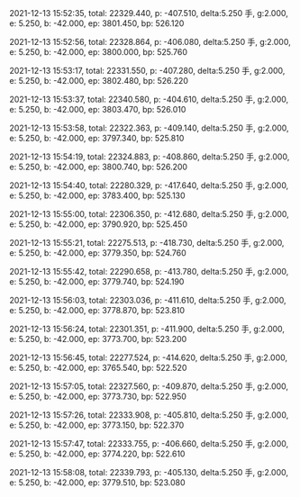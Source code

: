 2021-12-13 15:52:35, total: 22329.440, p: -407.510, delta:5.250 手, g:2.000, e: 5.250, b: -42.000, ep: 3801.450, bp: 526.120

2021-12-13 15:52:56, total: 22328.864, p: -406.080, delta:5.250 手, g:2.000, e: 5.250, b: -42.000, ep: 3800.000, bp: 525.760

2021-12-13 15:53:17, total: 22331.550, p: -407.280, delta:5.250 手, g:2.000, e: 5.250, b: -42.000, ep: 3802.480, bp: 526.220

2021-12-13 15:53:37, total: 22340.580, p: -404.610, delta:5.250 手, g:2.000, e: 5.250, b: -42.000, ep: 3803.470, bp: 526.010

2021-12-13 15:53:58, total: 22322.363, p: -409.140, delta:5.250 手, g:2.000, e: 5.250, b: -42.000, ep: 3797.340, bp: 525.810

2021-12-13 15:54:19, total: 22324.883, p: -408.860, delta:5.250 手, g:2.000, e: 5.250, b: -42.000, ep: 3800.740, bp: 526.200

2021-12-13 15:54:40, total: 22280.329, p: -417.640, delta:5.250 手, g:2.000, e: 5.250, b: -42.000, ep: 3783.400, bp: 525.130

2021-12-13 15:55:00, total: 22306.350, p: -412.680, delta:5.250 手, g:2.000, e: 5.250, b: -42.000, ep: 3790.920, bp: 525.450

2021-12-13 15:55:21, total: 22275.513, p: -418.730, delta:5.250 手, g:2.000, e: 5.250, b: -42.000, ep: 3779.350, bp: 524.760

2021-12-13 15:55:42, total: 22290.658, p: -413.780, delta:5.250 手, g:2.000, e: 5.250, b: -42.000, ep: 3779.740, bp: 524.190

2021-12-13 15:56:03, total: 22303.036, p: -411.610, delta:5.250 手, g:2.000, e: 5.250, b: -42.000, ep: 3778.870, bp: 523.810

2021-12-13 15:56:24, total: 22301.351, p: -411.900, delta:5.250 手, g:2.000, e: 5.250, b: -42.000, ep: 3773.700, bp: 523.200

2021-12-13 15:56:45, total: 22277.524, p: -414.620, delta:5.250 手, g:2.000, e: 5.250, b: -42.000, ep: 3765.540, bp: 522.520

2021-12-13 15:57:05, total: 22327.560, p: -409.870, delta:5.250 手, g:2.000, e: 5.250, b: -42.000, ep: 3773.730, bp: 522.950

2021-12-13 15:57:26, total: 22333.908, p: -405.810, delta:5.250 手, g:2.000, e: 5.250, b: -42.000, ep: 3773.150, bp: 522.370

2021-12-13 15:57:47, total: 22333.755, p: -406.660, delta:5.250 手, g:2.000, e: 5.250, b: -42.000, ep: 3774.220, bp: 522.610

2021-12-13 15:58:08, total: 22339.793, p: -405.130, delta:5.250 手, g:2.000, e: 5.250, b: -42.000, ep: 3779.510, bp: 523.080
